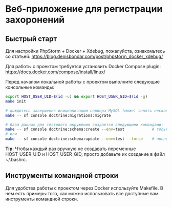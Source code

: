 
# Веб-приложение для регистрации захоронений

Быстрый старт
-------------

Для настройки PhpStorm + Docker + Xdebug, пожалуйста, ознакомьтесь со статьей: <https://blog.denisbondar.com/post/phpstorm_docker_xdebug/>

Для работы с проектом требуется установить Docker Compose plugin: <https://docs.docker.com/compose/install/linux/>

Перед началом локальной работы с проектом выполните следующие консольные команды:
```bash
export HOST_USER_UID=$(id -u) && export HOST_USER_GID=$(id -g)
make init

# дождитесь завершения инициализации сервера MySQL (может занять несколько минут), после чего выполните команды:
make -- sf console doctrine:migrations:migrate

# база данных для тестового окружения создается следующими командами:
make -- sf console doctrine:schema:create --env=test            # только после первоначальной инициализации
# или
make -- sf console doctrine:schema:update --env=test --force    # после добавления миграций
```
**Tip**: Чтобы каждый раз вручную не создавать переменные HOST_USER_UID и HOST_USER_GID, просто добавьте их создание в файл ~/.bashrc.

Инструменты командной строки
----------------------------

Для удобства работы с проектом через Docker используйте Makefile. В нем есть примеры того, как можно использовать все доступные вам инструменты командной строки.
